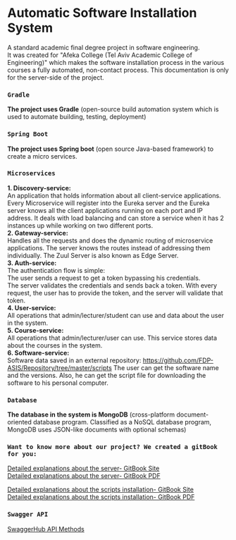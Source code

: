 # Automatic Software Installation System
A standard academic final degree project in software engineering. <br />
It was created for "Afeka College (Tel Aviv Academic College of Engineering)" which makes the software installation process in the various 
courses a fully automated, non-contact process.
This documentation is only for the server-side of the project. <br />

### `Gradle` <br /> 
**The project uses Gradle** (open-source build automation system which is used to automate building, testing, deployment) <br />

### `Spring Boot` <br /> 
**The project uses Spring boot** (open source Java-based framework) to create a micro services. <br />

### `Microservices` <br /> 
**1. Discovery-service:** <br />
   An application that holds information about all client-service applications. 
   Every Microservice will register into the Eureka server and the Eureka server knows all the client applications running 
   on each port and IP address. It deals with load balancing and can store a service when it has 2 instances up while working on two different ports. <br />
**2. Gateway-service:** <br />
   Handles all the requests and does the dynamic routing of microservice applications. 
   The server knows the routes instead of addressing them individually. The Zuul Server is also known as Edge Server. <br />
**3. Auth-service:** <br />
    The authentication flow is simple: <br />
    The user sends a request to get a token bypassing his credentials. <br />
    The server validates the credentials and sends back a token. With every request, the user has to provide the token, and the server will validate that token. <br />
**4. User-service:** <br />
   All operations that admin/lecturer/student can use and data about the user in the system. <br />
**5. Course-service:** <br />
   All operations that admin/lecturer/user can use. 
   This service stores data about the courses in the system. <br />
**6. Software-service:** <br />
   Software data saved in an external repository: https://github.com/FDP-ASIS/Repository/tree/master/scripts
   The user can get the software name and the versions. Also, he can get the script file for downloading the software to his personal computer. <br />

### `Database` <br /> 
**The database in the system is MongoDB** (cross-platform document-oriented database program. 
Classified as a NoSQL database program, MongoDB uses JSON-like documents with optional schemas) <br />

### `Want to know more about our project? We created a gitBook for you:` <br /> 
[Detailed explanations about the server- GitBook Site](https://finalprojectafeka2020.gitbook.io/server/) <br />
[Detailed explanations about the server- GitBook PDF](https://drive.google.com/file/d/1KhvZo3S6qh5FHMQAegJJIanBo6FCwoZr/view?usp=sharing) <br />

[Detailed explanations about the scripts installation- GitBook Site](https://finalprojectafeka2020.gitbook.io/scripts/) <br />
[Detailed explanations about the scripts installation- GitBook PDF](https://drive.google.com/file/d/1bRrcEOvXnZVlvdP-qri2C2gjpzorlAEa/view?usp=sharing) <br />

### `Swagger API` <br /> 
[SwaggerHub API Methods](https://app.swaggerhub.com/apis/Afeka2020/ASIS/1.0.0)